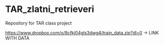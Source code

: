 # TAR_zlatni_retrieveri
Repository for TAR class project


https://www.dropbox.com/s/8cfkj04gls3dwg4/train_data.zip?dl=0 -> LINK WITH DATA